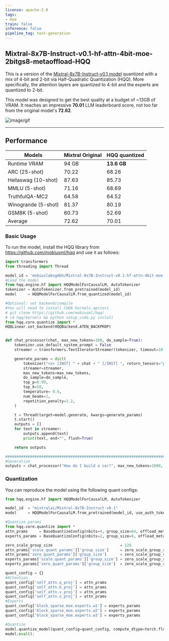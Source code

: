```yaml
---
license: apache-2.0
tags:
- moe
train: false
inference: false
pipeline_tag: text-generation
---
```

## Mixtral-8x7B-Instruct-v0.1-hf-attn-4bit-moe-2bitgs8-metaoffload-HQQ
This is a version of the 
<a href="https://huggingface.co/mistralai/Mixtral-8x7B-Instruct-v0.1"> Mixtral-8x7B-Instruct-v0.1 model</a> quantized with a mix of 4-bit and 2-bit via Half-Quadratic Quantization (HQQ). More specifically, the attention layers are quantized to 4-bit and the experts are quantized to 2-bit. 

This model was designed to get the best quality at a budget of ~13GB of VRAM. It reaches an impressive <b>70.01</b> LLM leaderboard score, not too far from the original model's <b>72.62</b>.

![image/gif](https://cdn-uploads.huggingface.co/production/uploads/636b945ef575d3705149e982/-gwGOZHDb9l5VxLexIhkM.gif)

----------------------------------------------------------------------------------------------------------------------------------
</p>

## Performance
| Models            | Mixtral Original | HQQ quantized    |
|-------------------|------------------|------------------|
| Runtime VRAM      | 94 GB            | <b>13.6 GB</b>     |  
| ARC (25-shot)     | 70.22            | 68.26            |
| Hellaswag (10-shot)|     87.63       |   85.73         |
| MMLU (5-shot)      |      71.16      |  68.69          |
| TruthfulQA-MC2    | 64.58            | 64.52            |
| Winogrande (5-shot)| 81.37           | 80.19            |
| GSM8K (5-shot)|      60.73      |        52.69    |
| Average|   72.62         |  70.01         |

### Basic Usage
To run the model, install the HQQ library from https://github.com/mobiusml/hqq and use it as follows:
``` Python
import transformers 
from threading import Thread

model_id = 'mobiuslabsgmbh/Mixtral-8x7B-Instruct-v0.1-hf-attn-4bit-moe-2bitgs8-metaoffload-HQQ'
#Load the model
from hqq.engine.hf import HQQModelForCausalLM, AutoTokenizer
tokenizer = AutoTokenizer.from_pretrained(model_id)
model     = HQQModelForCausalLM.from_quantized(model_id)

#Optional: set backend/compile
#You will need to install CUDA kernels apriori
# git clone https://github.com/mobiusml/hqq/
# cd hqq/kernels && python setup_cuda.py install
from hqq.core.quantize import *
HQQLinear.set_backend(HQQBackend.ATEN_BACKPROP)


def chat_processor(chat, max_new_tokens=100, do_sample=True):
    tokenizer.use_default_system_prompt = False
    streamer = transformers.TextIteratorStreamer(tokenizer, timeout=10.0, skip_prompt=True, skip_special_tokens=True)

    generate_params = dict(
        tokenizer("<s> [INST] " + chat + " [/INST] ", return_tensors="pt").to('cuda'),
        streamer=streamer,
        max_new_tokens=max_new_tokens,
        do_sample=do_sample,
        top_p=0.90,
        top_k=50,
        temperature= 0.6,
        num_beams=1,
        repetition_penalty=1.2,
    )

    t = Thread(target=model.generate, kwargs=generate_params)
    t.start()
    outputs = []
    for text in streamer:
        outputs.append(text)
        print(text, end="", flush=True)

    return outputs

################################################################################################
#Generation
outputs = chat_processor("How do I build a car?", max_new_tokens=1000, do_sample=False)
```


### Quantization

You can reproduce the model using the following quant configs:

``` Python
from hqq.engine.hf import HQQModelForCausalLM, AutoTokenizer

model_id  = "mistralai/Mixtral-8x7B-Instruct-v0.1"
model     = HQQModelForCausalLM.from_pretrained(model_id, use_auth_token=hf_auth, cache_dir=cache_path)

#Quantize params
from hqq.core.quantize import *
attn_prams     = BaseQuantizeConfig(nbits=4, group_size=64, offload_meta=True) 
experts_params = BaseQuantizeConfig(nbits=2, group_size=8, offload_meta=True)

zero_scale_group_size                              = 128
attn_prams['scale_quant_params']['group_size']     = zero_scale_group_size
attn_prams['zero_quant_params']['group_size']      = zero_scale_group_size
experts_params['scale_quant_params']['group_size'] = zero_scale_group_size
experts_params['zero_quant_params']['group_size']  = zero_scale_group_size

quant_config = {}
#Attention
quant_config['self_attn.q_proj'] = attn_prams
quant_config['self_attn.k_proj'] = attn_prams
quant_config['self_attn.v_proj'] = attn_prams
quant_config['self_attn.o_proj'] = attn_prams
#Experts
quant_config['block_sparse_moe.experts.w1'] = experts_params
quant_config['block_sparse_moe.experts.w2'] = experts_params
quant_config['block_sparse_moe.experts.w3'] = experts_params

#Quantize
model.quantize_model(quant_config=quant_config, compute_dtype=torch.float16);
model.eval();
```
